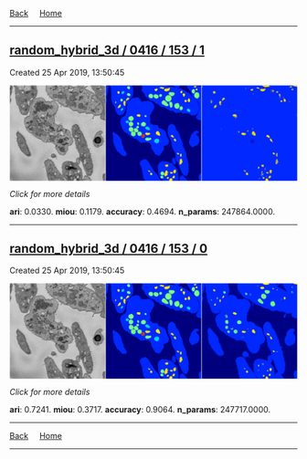 
[Back](..)&nbsp;&nbsp;&nbsp;&nbsp;&nbsp;[Home](https://leapmanlab.github.io/snapshots)

---

<div class="summary"><a href="1"><h2>random_hybrid_3d / 0416 / 153 / 1</h2></a><p>Created 25 Apr 2019, 13:50:45
</p><a href="1"><img src="1/media/summary.png" align="center"></a><p>
<i>Click for more details</i>
</p></div>

**ari**: 0.0330. **miou**: 0.1179. **accuracy**: 0.4694. **n_params**: 247864.0000. 

---

<div class="summary"><a href="0"><h2>random_hybrid_3d / 0416 / 153 / 0</h2></a><p>Created 25 Apr 2019, 13:50:45
</p><a href="0"><img src="0/media/summary.png" align="center"></a><p>
<i>Click for more details</i>
</p></div>

**ari**: 0.7241. **miou**: 0.3717. **accuracy**: 0.9064. **n_params**: 247717.0000. 

---

[Back](..)&nbsp;&nbsp;&nbsp;&nbsp;&nbsp;[Home](https://leapmanlab.github.io/snapshots)

---